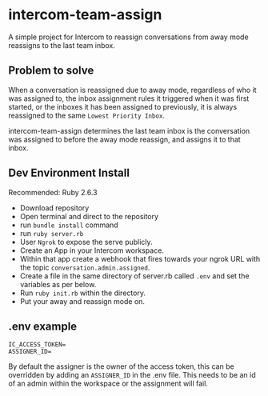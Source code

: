 # intercom-team-assign
A simple project for Intercom to reassign conversations from away mode reassigns to the last team inbox.

## Problem to solve
When a conversation is reassigned due to away mode, regardless of who it was assigned to, the inbox assignment rules it triggered when it was first started, or the inboxes it has been assigned to previously, it is always reassigned to the same `Lowest Priority Inbox`.

intercom-team-assign determines the last team inbox is the conversation was assigned to before the away mode reassign, and assigns it to that inbox.

## Dev Environment Install

Recommended: Ruby 2.6.3

- Download repository
- Open terminal and direct to the repository
- run `bundle install` command
- run `ruby server.rb`
- User `Ngrok` to expose the serve publicly.
- Create an App in your Intercom workspace.
- Within that app create a webhook that fires towards your ngrok URL with the topic `conversation.admin.assigned`.
- Create a file in the same directory of server.rb called `.env` and set the variables as per below.
- Run `ruby init.rb` within the directory.
- Put your away and reassign mode on.

## .env example

```
IC_ACCESS_TOKEN=
ASSIGNER_ID=
```

By default the assigner is the owner of the access token, this can be overridden by adding an `ASSIGNER_ID` in the .env file. This needs to be an id of an admin within the workspace or the assignment will fail.
